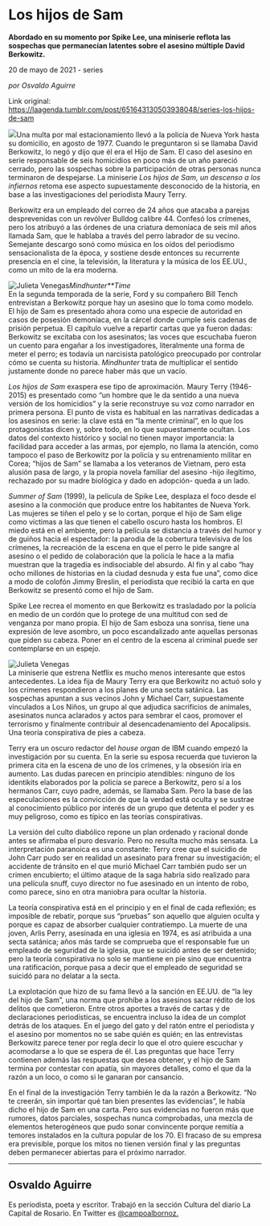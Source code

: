 # Los hijos de Sam

**Abordado en su momento por Spike Lee, una miniserie reflota las sospechas que permanecían latentes sobre el asesino múltiple David Berkowitz.**

20 de mayo de 2021 - series

_por Osvaldo Aguirre_

Link original: https://laagenda.tumblr.com/post/651643130503938048/series-los-hijos-de-sam

![](https://64.media.tumblr.com/f2f43922139e2de3864c28c0c70619a4/070b77f57f06150b-6c/s500x750/653ae0fd97b7871626ff90c891bc412b4dd3abb4.jpg)Una multa por mal estacionamiento llevó a la policía de Nueva York hasta su domicilio, en agosto de 1977. Cuando le preguntaron si se llamaba David Berkowitz, lo negó y dijo que él era el Hijo de Sam. El caso del asesino en serie responsable de seis homicidios en poco más de un año pareció cerrado, pero las sospechas sobre la participación de otras personas nunca terminaron de despejarse. La miniserie *Los hijos de Sam, un descenso a los infiernos* retoma ese aspecto supuestamente desconocido de la historia, en base a las investigaciones del periodista Maury Terry.

Berkowitz era un empleado del correo de 24 años que atacaba a parejas desprevenidas con un revólver Bulldog calibre 44. Confesó los crímenes, pero los atribuyó a las órdenes de una criatura demoníaca de seis mil años llamada Sam, que le hablaba a través del perro labrador de su vecino. Semejante descargo sonó como música en los oídos del periodismo sensacionalista de la época, y sostiene desde entonces su recurrente presencia en el cine, la televisión, la literatura y la música de los EE.UU., como un mito de la era moderna.

![Julieta Venegas](https://64.media.tumblr.com/05473d64d99cb8a5c8d3065161dbbf7b/070b77f57f06150b-35/s250x400/f52f11bd2334d4b1632f567ee7cd69c7f9f55453.jpg)*Mindhunter**Time*  
En la segunda temporada de la serie, Ford y su compañero Bill Tench entrevistan a Berkowitz porque hay un asesino que lo toma como modelo. El hijo de Sam es presentado ahora como una especie de autoridad en casos de posesión demoníaca, en la cárcel donde cumple seis cadenas de prisión perpetua. El capítulo vuelve a repartir cartas que ya fueron dadas: Berkowitz se excitaba con los asesinatos; las voces que escuchaba fueron un cuento para engañar a los investigadores, literalmente una forma de meter el perro; es todavía un narcisista patológico preocupado por controlar cómo se cuenta su historia. *Mindhunter* trata de multiplicar el sentido justamente donde no parece haber más que un vacío.

*Los hijos de Sam* exaspera ese tipo de aproximación. Maury Terry (1946-2015) es presentado como “un hombre que le da sentido a una nueva versión de los homicidios” y la serie reconstruye su voz como narrador en primera persona. El  punto de vista es habitual en las narrativas dedicadas a los asesinos en serie: la clave está en “la mente criminal”, en lo que los protagonistas dicen y, sobre todo, en lo que supuestamente ocultan. Los datos del contexto histórico y social no tienen mayor importancia: la facilidad para acceder a las armas, por ejemplo, no llama la atención, como tampoco el paso de Berkowitz por la policía y su entrenamiento militar en Corea; “hijos de Sam” se llamaba a los veteranos de Vietnam, pero esta alusión pasa de largo, y la propia novela familiar del asesino -hijo ilegítimo, rechazado por su madre biológica y dado en adopción- queda a un lado.

*Summer of Sam* (1999), la película de Spike Lee, desplaza el foco desde el asesino a la conmoción que produce entre los habitantes de Nueva York. Las mujeres se tiñen el pelo y se lo cortan, porque el hijo de Sam elige como víctimas a las que tienen el cabello oscuro hasta los hombros. El miedo está en el ambiente, pero la película se distancia a través del humor y de guiños hacia el espectador: la parodia de la cobertura televisiva de los crímenes, la recreación de la escena en que el perro le pide sangre al asesino o el pedido de colaboración que la policía le hace a la mafia muestran que la tragedia es indisociable del absurdo. Al fin y al cabo “hay ocho millones de historias en la ciudad desnuda y esta fue una”, como dice a modo de colofón Jimmy Breslin, el periodista que recibió la carta en que Berkowitz se presentó como el hijo de Sam.

Spike Lee recrea el momento en que Berkowitz es trasladado por la policía en medio de un cordón que lo protege de una multitud con sed de venganza por mano propia. El hijo de Sam esboza una sonrisa, tiene una expresión de leve asombro, un poco escandalizado ante aquellas personas que piden su cabeza. Poner en el centro de la escena al criminal puede ser contemplarse en un espejo. 

![Julieta Venegas](https://64.media.tumblr.com/5990e9bc3c7c625f60f37748475e4d82/070b77f57f06150b-55/s250x400/2ca63034069791ff53938c811f8425187bcc2130.jpg)  
La miniserie que estrena Netflix es mucho menos interesante que estos antecedentes. La idea fija de Maury Terry era que Berkowitz no actuó solo y los crímenes respondieron a los planes de una secta satánica. Las sospechas apuntan a sus vecinos John y Michael Carr, supuestamente vinculados a Los Niños, un grupo al que adjudica sacrificios de animales, asesinatos nunca aclarados y actos para sembrar el caos, promover el terrorismo y finalmente contribuir al desencadenamiento del Apocalipsis. Una teoría conspirativa de pies a cabeza.

Terry era un oscuro redactor del *house organ* de IBM cuando empezó la investigación por su cuenta. En la serie su esposa recuerda que tuvieron la primera cita en la escena de uno de los crímenes, y la obsesión iría en aumento. Las dudas parecen en principio atendibles: ninguno de los identikits elaborados por la policía se parece a Berkowitz, pero sí a los hermanos Carr, cuyo padre, además, se llamaba Sam. Pero la base de las especulaciones es la convicción de que la verdad está oculta y se sustrae al conocimiento público por interés de un grupo que detenta el poder y es muy peligroso, como es típico en las teorías conspirativas.

La versión del culto diabólico repone un plan ordenado y racional donde antes se afirmaba el puro desvarío. Pero no resulta mucho más sensata. La interpretación paranoica es una constante: Terry cree que el suicidio de John Carr pudo ser en realidad un asesinato para frenar su investigación; el accidente de tránsito en el que murió Michael Carr también pudo ser un crimen encubierto; el último ataque de la saga habría sido realizado para una película snuff, cuyo director no fue asesinado en un intento de robo, como parece, sino en otra maniobra para ocultar la historia.

La teoría conspirativa está en el principio y en el final de cada reflexión; es imposible de rebatir, porque sus “pruebas” son aquello que alguien oculta y porque es capaz de absorber cualquier contratiempo. La muerte de una joven, Arlis Perry, asesinada en una iglesia en 1974, es así atribuida a una secta satánica; años más tarde se comprueba que el responsable fue un empleado de seguridad de la iglesia, que se suicidó antes de ser detenido; pero la teoría conspirativa no solo se mantiene en pie sino que encuentra una ratificación, porque pasa a decir que el empleado de seguridad se suicidó para no delatar a la secta.

La explotación que hizo de su fama llevó a la sanción en EE.UU. de “la ley del hijo de Sam”, una norma que prohíbe a los asesinos sacar rédito de los delitos que cometieron. Entre otros aportes a través de cartas y de declaraciones periodísticas, se encuentra incluso la idea de un complot detrás de los ataques. En el juego del gato y del ratón entre el periodista y el asesino por momentos no se sabe quién es quién; en las entrevistas Berkowitz parece tener por regla decir lo que el otro quiere escuchar y acomodarse a lo que se espera de él. Las preguntas que hace Terry contienen además las respuestas que desea obtener, y el hijo de Sam termina por contestar con apatía, sin mayores detalles, como el que da la razón a un loco, o como si le ganaran por cansancio.

En el final de la investigación Terry también le da la razón a Berkowitz. “No te creerán, sin importar qué tan bien presentes las evidencias”, le había dicho el hijo de Sam en una carta. Pero sus evidencias no fueron más que rumores, datos parciales, sospechas nunca comprobadas, una mezcla de elementos heterogéneos que pudo sonar convincente porque remitía a temores instalados en la cultura popular de los 70. El fracaso de su empresa era previsible, porque los mitos no tienen versión final y las preguntas deben permanecer abiertas para el próximo narrador. 



---

Osvaldo Aguirre
---------------

 Es periodista, poeta y escritor. Trabajó en la sección Cultura del diario La Capital de Rosario. En Twitter es [@campoalbornoz.](https://twitter.com/campoalbornoz) 

